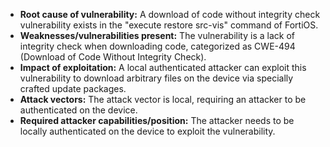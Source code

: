 - **Root cause of vulnerability:** A download of code without integrity check vulnerability exists in the "execute restore src-vis" command of FortiOS.
- **Weaknesses/vulnerabilities present:** The vulnerability is a lack of integrity check when downloading code, categorized as CWE-494 (Download of Code Without Integrity Check).
- **Impact of exploitation:** A local authenticated attacker can exploit this vulnerability to download arbitrary files on the device via specially crafted update packages.
- **Attack vectors:** The attack vector is local, requiring an attacker to be authenticated on the device.
- **Required attacker capabilities/position:** The attacker needs to be locally authenticated on the device to exploit the vulnerability.